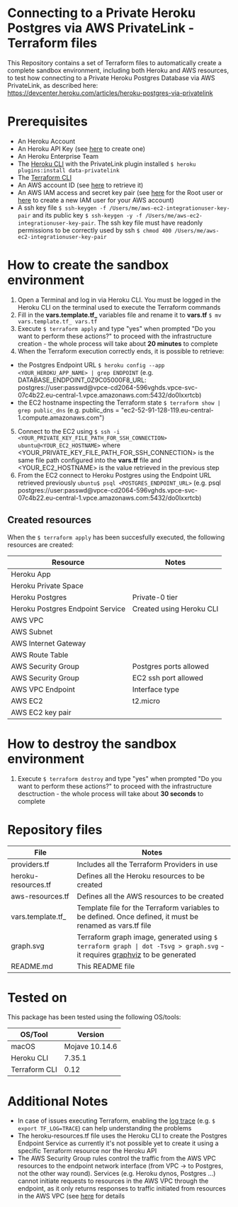 # Connecting to a Private Heroku Postgres via AWS PrivateLink - Terraform files
This Repository contains a set of Terraform files to automatically create a complete sandbox environment, including both Heroku and AWS resources, to test how connecting to a Private Heroku Postgres Database via AWS PrivateLink, as described here: https://devcenter.heroku.com/articles/heroku-postgres-via-privatelink

# Prerequisites
- An Heroku Account
- An Heroku API Key (see [here](https://devcenter.heroku.com/articles/platform-api-quickstart#authentication) to create one)
- An Heroku Enterprise Team
- The [Heroku CLI](https://devcenter.heroku.com/articles/heroku-cli#download-and-install) with the PrivateLink plugin installed
`$ heroku plugins:install data-privatelink`
- The [Terraform CLI](https://www.terraform.io/downloads.html)
- An AWS account ID (see [here](https://devcenter.heroku.com/articles/heroku-postgres-via-privatelink#step-2-obtain-your-aws-account-id) to retrieve it)
- An AWS IAM access and secret key pair (see [here](https://docs.aws.amazon.com/IAM/latest/UserGuide/id_root-user.html) for the Root user or [here](https://docs.aws.amazon.com/IAM/latest/UserGuide/id_users_create.html#id_users_create_console) to create a new IAM user for your AWS account)
- A ssh key file `$ ssh-keygen -f /Users/me/aws-ec2-integrationuser-key-pair` and its public key `$ ssh-keygen -y -f /Users/me/aws-ec2-integrationuser-key-pair`. The ssh key file must have readonly permissions to be correctly used by ssh `$ chmod 400 /Users/me/aws-ec2-integrationuser-key-pair`

# How to create the sandbox environment
1) Open a Terminal and log in via Heroku CLI. You must be logged in the Heroku CLI on the terminal used to execute the Terraform commands
2) Fill in the **vars.template.tf_** variables file and rename it to **vars.tf** `$ mv vars.template.tf_ vars.tf`
3) Execute `$ terraform apply` and type "yes" when prompted "Do you want to perform these actions?" to proceed with the infrastructure creation - the whole process will take about **20 minutes** to complete
4) When the Terraform execution correctly ends, it is possible to retrieve:
- the Postgres Endpoint URL `$ heroku config --app <YOUR_HEROKU_APP_NAME> | grep ENDPOINT` (e.g. DATABASE_ENDPOINT_0Z9C05000F8_URL: postgres://user:passwd<span></span>@vpce-cd2064-596vghds.vpce-svc-07c4b22.eu-central-1.vpce.amazonaws.com:5432/do0lxxrtcb)
- the EC2 hostname inspecting the Terraform state `$ terraform show | grep public_dns` (e.g. public_dns = "ec2-52-91-128-119.eu-central-1.compute.amazonaws.com")
5) Connect to the EC2 using `$ ssh -i <YOUR_PRIVATE_KEY_FILE_PATH_FOR_SSH_CONNECTION> ubuntu@<YOUR_EC2_HOSTNAME>` where <YOUR_PRIVATE_KEY_FILE_PATH_FOR_SSH_CONNECTION> is the same file path configured into the **vars.tf** file and <YOUR_EC2_HOSTNAME> is the value retrieved in the previous step
6) From the EC2 connect to Heroku Postgres using the Endpoint URL retrieved previously `ubuntu$ psql <POSTGRES_ENDPOINT_URL>` (e.g. psql postgres://user:passwd<span></span>@vpce-cd2064-596vghds.vpce-svc-07c4b22.eu-central-1.vpce.amazonaws.com:5432/do0lxxrtcb)

## Created resources
When the `$ terraform apply` has been succesfully executed, the following resources are created:

| Resource                    | Notes         |
| --------------------------- | ------------- |
| Heroku App                  |               |
| Heroku Private Space        |               |
| Heroku Postgres             | Private-0 tier|
| Heroku Postgres Endpoint Service   | Created using Heroku CLI              |
| AWS VPC                     |               |
| AWS Subnet                  |               |
| AWS Internet Gateway        |               |
| AWS Route Table             |               |
| AWS Security Group          | Postgres ports allowed              |
| AWS Security Group          | EC2 ssh port allowed             |
| AWS VPC Endpoint            | Interface type|
| AWS EC2                     | t2.micro      |
| AWS EC2 key pair            |               |

# How to destroy the sandbox environment
1) Execute `$ terraform destroy` and type "yes" when prompted "Do you want to perform these actions?" to proceed with the infrastructure desctruction - the whole process will take about **30 seconds** to complete

# Repository files

| File  | Notes |
| ------------- | ------------- |
| providers.tf  | Includes all the Terraform Providers in use |
| heroku-resources.tf  | Defines all the Heroku resources to be created |
| aws-resources.tf  | Defines all the AWS resources to be created |
| vars.template.tf_  | Template file for the Terraform variables to be defined. Once defined, it must be renamed as vars.tf file |
| graph.svg  | Terraform graph image, generated using `$ terraform graph \| dot -Tsvg > graph.svg` - it requires [graphviz](https://formulae.brew.sh/formula/graphviz#default) to be generated|
| README.md  | This README file  |

# Tested on
This package has been tested using the following OS/tools:

| OS/Tool                    | Version         |
| --------------------------- | ------------- |
| macOS                  |  Mojave 10.14.6             |
| Heroku CLI        |     7.35.1          |
| Terraform CLI             | 0.12 | 

# Additional Notes
- In case of issues executing Terraform, enabling the [log trace](https://www.terraform.io/docs/internals/debugging.html) (e.g. `$ export TF_LOG=TRACE`) can help understanding the problems
- The heroku-resources.tf file uses the Heroku CLI to create the Postgres Endpoint Service as currently it's not possible yet to create it using a specific Terraform resource nor the Heroku API
- The AWS Security Group rules control the traffic from the AWS VPC resources to the endpoint network interface (from VPC -> to Postgres, not the other way round). Services (e.g. Heroku dynos, Postgres ...) cannot initiate requests to resources in the AWS VPC through the endpoint, as it only returns responses to traffic initiated from resources in the AWS VPC (see [here](https://docs.aws.amazon.com/vpc/latest/userguide/vpce-interface.html) for details

